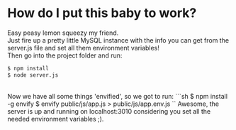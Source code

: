 # How do I put this baby to work?
Easy peasy lemon squeezy my friend.
<br>
Just fire up a pretty little MySQL instance with the info you can get from the server.js file and set all them environment variables!
<br>
Then go into the project folder and run:
```sh
$ npm install
$ node server.js
```
<br>
Now we have all some things 'envified', so we got to run:
```sh
$ npm install -g envify
$ envify public/js/app.js > public/js/app.env.js
``
Awesome, the server is up and running on localhost:3010 considering you set all the needed environment variables ;).
